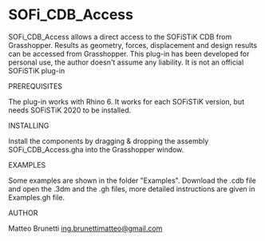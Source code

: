 # SOFi_CDB_Access

SOFi_CDB_Access allows a direct access to the SOFiSTiK CDB from Grasshopper. Results as geometry, forces, displacement and design results can be accessed from Grasshopper. 
This plug-in has been developed for personal use, the author doesn't assume any liability. It is not an official SOFiSTiK plug-in

PREREQUISITES

The plug-in works with Rhino 6. It works for each SOFiSTiK version, but needs SOFiSTiK 2020 to be installed. 

INSTALLING

Install the components by dragging & dropping the assembly SOFi_CDB_Access.gha into the Grasshopper window.

EXAMPLES

Some examples are shown in the folder "Examples". Download the .cdb file and open the .3dm and the .gh files, more detailed instructions are given in Examples.gh file.

AUTHOR

Matteo Brunetti
ing.brunettimatteo@gmail.com
